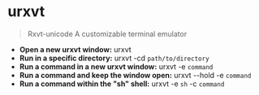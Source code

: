 # urxvt
> Rxvt-unicode
> A customizable terminal emulator
- **Open a new urxvt window:**
urxvt
- **Run in a specific directory:**
urxvt -cd `path/to/directory`
- **Run a command in a new urxvt window:**
urxvt -e `command`
- **Run a command and keep the window open:**
urxvt --hold -e `command`
- **Run a command within the "sh" shell:**
urxvt -e `sh` -c `command`
